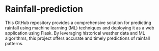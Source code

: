 # Rainfall-prediction
This GitHub repository provides a comprehensive solution for predicting rainfall using machine learning (ML) techniques and deploying it as a web application using Flask. By leveraging historical weather data and ML algorithms, this project offers accurate and timely predictions of rainfall patterns.
